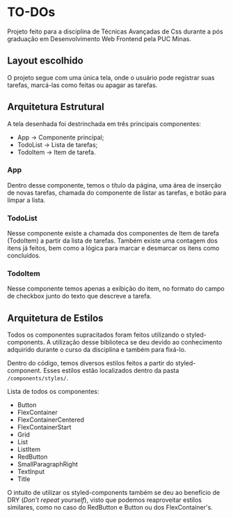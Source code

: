 # TO-DOs

Projeto feito para a disciplina de Técnicas Avançadas de Css durante a pós graduação em Desenvolvimento Web Frontend pela PUC Minas.

## Layout escolhido

O projeto segue com uma única tela, onde o usuário pode registrar suas tarefas, marcá-las como feitas ou apagar as tarefas.

## Arquitetura Estrutural

A tela desenhada foi destrinchada em três principais componentes:

- App -> Componente principal;
- TodoList -> Lista de tarefas;
- TodoItem -> Item de tarefa.

### App

Dentro desse componente, temos o título da página, uma área de inserção de novas tarefas, chamada do componente de listar as tarefas, e botão para limpar a lista.

### TodoList

Nesse componente existe a chamada dos componentes de Item de tarefa (TodoItem) a partir da lista de tarefas. Também existe uma contagem dos itens já feitos, bem como a lógica para marcar e desmarcar os itens como concluídos.

### TodoItem

Nesse componente temos apenas a exibição do item, no formato do campo de checkbox junto do texto que descreve a tarefa.

## Arquitetura de Estilos

Todos os componentes supracitados foram feitos utilizando o styled-components. A utilização desse biblioteca se deu devido ao conhecimento adquirido durante o curso da disciplina e também para fixá-lo.

Dentro do código, temos diversos estilos feitos a partir do styled-component. Esses estilos estão localizados dentro da pasta `/components/styles/`.

Lista de todos os componentes:

- Button
- FlexContainer
- FlexContainerCentered
- FlexContainerStart
- Grid
- List
- ListItem
- RedButton
- SmallParagraphRight
- TextInput
- Title

O intuito de utilizar os styled-components também se deu ao benefício de DRY (_Don't repeat yourself_), visto que podemos reaproveitar estilos similares, como no caso do RedButton e Button ou dos FlexContainer's.
